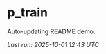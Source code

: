 # p_train

Auto-updating README demo.

<!--START_SECTION:status-->
_Last run: 2025-10-01 12:43 UTC_
<!--END_SECTION:status-->































































































































































































































































































































































































































































































































































































































































































































































































































































































































































































